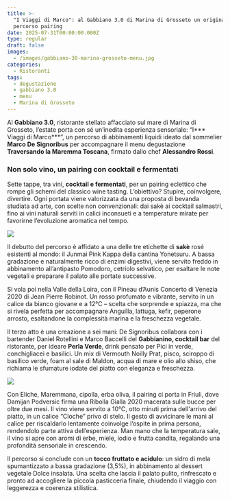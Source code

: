 ```yaml
---
title: >-
  "I Viaggi di Marco": al Gabbiano 3.0 di Marina di Grosseto un originale
  percorso pairing
date: 2025-07-31T00:00:00.000Z
type: regular
draft: false
images:
  - /images/gabbiano-30-marina-grosseto-menu.jpg
categories:
  - Ristoranti
tags:
  - degustazione
  - gabbiano 3.0
  - menu
  - Marina di Grosseto
---
```


Al **Gabbiano 3.0**, ristorante stellato affacciato sul mare di Marina di Grosseto, l’estate porta con sé un’inedita esperienza sensoriale: “I\*\*\* Viaggi di Marco\*\*\*”, un percorso di abbinamenti liquidi ideato dal sommelier **Marco De Signoribus** per accompagnare il menu degustazione **Traversando la Maremma Toscana**, firmato dallo chef **Alessandro Rossi**.

### Non solo vino, un pairing con cocktail e fermentati

Sette tappe, tra vini, **cocktail e fermentati**, per un pairing eclettico che rompe gli schemi del classico wine tasting. L’obiettivo? Stupire, coinvolgere, divertire. Ogni portata viene valorizzata da una proposta di bevanda studiata ad arte, con scelte non convenzionali: dai sakè ai cocktail salmastri, fino ai vini naturali serviti in calici inconsueti e a temperature mirate per favorirne l’evoluzione aromatica nel tempo.

![](/images/gabbiano-3.0-marina-grosseto.jpg)

Il debutto del percorso è affidato a una delle tre etichette di **sakè** rosé esistenti al mondo: il Junmai Pink Kappa della cantina Yonetsuru. A bassa gradazione e naturalmente ricco di enzimi digestivi, viene servito freddo in abbinamento all’antipasto Pomodoro, cetriolo selvatico, per esaltare le note vegetali e preparare il palato alle portate successive.

Si vola poi nella Valle della Loira, con il Pineau d’Aunis Concerto di Venezia 2020 di Jean Pierre Robinot. Un rosso profumato e vibrante, servito in un calice da bianco giovane e a 12°C – scelta che sorprende e spiazza, ma che si rivela perfetta per accompagnare Anguilla, lattuga, kefir, peperone arrosto, esaltandone la complessità marina e la freschezza vegetale.

Il terzo atto è una creazione a sei mani: De Signoribus collabora con i bartender Daniel Rotellini e Marco Baccelli del **Gabbianino, cocktail bar** del ristorante, per ideare **Perla Verde**, drink pensato per Pici in verde, conchigliacei e basilici. Un mix di Vermouth Noilly Prat, pisco, sciroppo di basilico verde, foam al sale di Maldon, acqua di mare e olio allo shiso, che richiama le sfumature iodate del piatto con eleganza e freschezza.

![](/images/gabbiano-3.0-eliche-menu-estate.jpg)

Con Eliche, Maremmana, cipolla, erba oliva, il pairing ci porta in Friuli, dove Damijan Podversic firma una Ribolla Gialla 2020 macerata sulle bucce per oltre due mesi. Il vino viene servito a 10°C, otto minuti prima dell'arrivo del piatto, in un calice “Cloche” privo di stelo. Il gesto di avvicinare le mani al calice per riscaldarlo lentamente coinvolge l’ospite in prima persona, rendendolo parte attiva dell’esperienza. Man mano che la temperatura sale, il vino si apre con aromi di erbe, miele, iodio e frutta candita, regalando una profondità sensoriale in crescendo.

Il percorso si conclude con un **tocco fruttato e acidulo**: un sidro di mela spumantizzato a bassa gradazione (3,5%), in abbinamento al dessert vegetale Dolce insalata. Una scelta che lascia il palato pulito, rinfrescato e pronto ad accogliere la piccola pasticceria finale, chiudendo il viaggio con leggerezza e coerenza stilistica.

